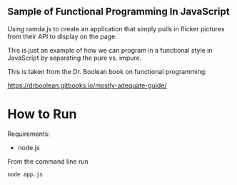 Sample of Functional Programming In JavaScript
---------------------------------

Using ramda.js to create an application that simply pulls in flicker pictures from their API to display on the page.

This is just an example of how we can program in a functional style in JavaScript by separating the pure vs. impure.

This is taken from the Dr. Boolean book on functional programming:

https://drboolean.gitbooks.io/mostly-adequate-guide/

How to Run
=================

Requirements:
* node.js

From the command line run
    
    node app.js



